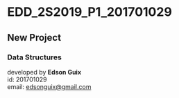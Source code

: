 # EDD_2S2019_P1_201701029
## New Project
### Data Structures

developed by **Edson Guix**<br>
id: 201701029<br>
email: edsonguix@gmail.com<br>

